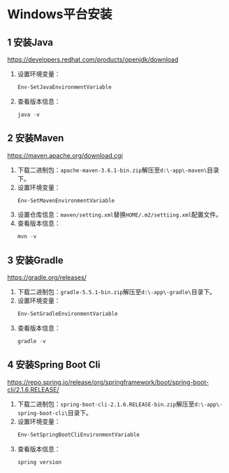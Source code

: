 # Windows平台安装

## 1 安装Java

https://developers.redhat.com/products/openjdk/download

1. 设置环境变量：
    ```powershell
    Env-SetJavaEnvironmentVariable
    ```
2. 查看版本信息：
    ```powershell
    java -v
    ```

## 2 安装Maven

https://maven.apache.org/download.cgi

1. 下载二进制包：`apache-maven-3.6.1-bin.zip`解压至`d:\-app\-maven\`目录下。
2. 设置环境变量：
    ```powershell
    Env-SetMavenEnvironmentVariable
    ```
3. 设置仓库信息：`maven/setting.xml`替换`HOME/.m2/settiing.xml`配置文件。
4. 查看版本信息：
    ```powershell
    mvn -v
    ```

## 3 安装Gradle

https://gradle.org/releases/

1. 下载二进制包：`gradle-5.5.1-bin.zip`解压至`d:\-app\-gradle\`目录下。
2. 设置环境变量：
    ```powershell
    Env-SetGradleEnvironmentVariable
    ```
3. 查看版本信息：
    ```powershell
    gradle -v
    ```

## 4 安装Spring Boot Cli

https://repo.spring.io/release/org/springframework/boot/spring-boot-cli/2.1.6.RELEASE/

1. 下载二进制包：`spring-boot-cli-2.1.6.RELEASE-bin.zip`解压至`d:\-app\-spring-boot-cli\`目录下。
2. 设置环境变量：
    ```powershell
    Env-SetSpringBootCliEnvironmentVariable
    ```
3. 查看版本信息：
    ```powershell
    spring version
    ```